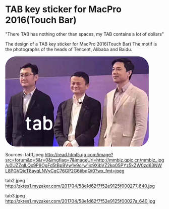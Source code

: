 # TAB key sticker for MacPro 2016(Touch Bar)

"There TAB has nothing other than spaces, my TAB contains a lot of dollars"

The design of a TAB key sticker for MacPro 2016(Touch Bar)
The motif is the photographs of the heads of Tencent, Alibaba and Baidu.

![TAB sticker][TAB]


Sources:
tab1,jpeg
http://read.html5.qq.com/image?src=forum&q=5&r=0&imgflag=7&imageUrl=http://mmbiz.qpic.cn/mmbiz_jpg/u0UZZqILQx9P9OgFd5tBpBVw1v9orw1ic9XibVZ2kp05PYz5kZW0zd63NWL8PGVQicT8ayqLNVyCqC76GP2G6tibqQ/0?wx_fmt=jpeg

tab2.jpeg
http://zkres1.myzaker.com/201704/58e1d62f7f52e9125f000277_640.jpg

tab3.jpeg
http://zkres1.myzaker.com/201704/58e1d62f7f52e9125f00027a_640.jpg



[TAB]:https://github.com/hanzg2014/PhotoShop/blob/master/TAB/tab_1.png
